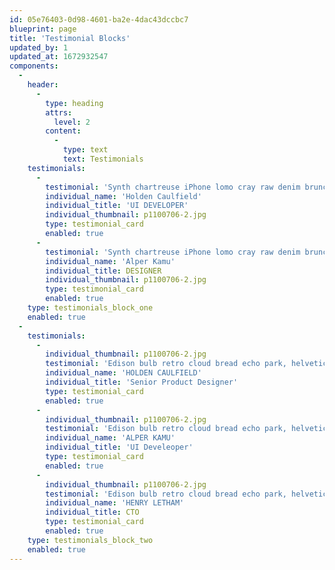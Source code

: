 ```yaml
---
id: 05e76403-0d98-4601-ba2e-4dac43dccbc7
blueprint: page
title: 'Testimonial Blocks'
updated_by: 1
updated_at: 1672932547
components:
  -
    header:
      -
        type: heading
        attrs:
          level: 2
        content:
          -
            type: text
            text: Testimonials
    testimonials:
      -
        testimonial: 'Synth chartreuse iPhone lomo cray raw denim brunch everyday carry neutra before they sold out fixie 90''s microdosing. Tacos pinterest fanny pack venmo, post-ironic heirloom try-hard pabst authentic iceland.'
        individual_name: 'Holden Caulfield'
        individual_title: 'UI DEVELOPER'
        individual_thumbnail: p1100706-2.jpg
        type: testimonial_card
        enabled: true
      -
        testimonial: 'Synth chartreuse iPhone lomo cray raw denim brunch everyday carry neutra before they sold out fixie 90''s microdosing. Tacos pinterest fanny pack venmo, post-ironic heirloom try-hard pabst authentic iceland.'
        individual_name: 'Alper Kamu'
        individual_title: DESIGNER
        individual_thumbnail: p1100706-2.jpg
        type: testimonial_card
        enabled: true
    type: testimonials_block_one
    enabled: true
  -
    testimonials:
      -
        individual_thumbnail: p1100706-2.jpg
        testimonial: 'Edison bulb retro cloud bread echo park, helvetica stumptown taiyaki taxidermy 90''s cronut +1 kinfolk. Single-origin coffee ennui shaman taiyaki vape DIY tote bag drinking vinegar cronut adaptogen squid fanny pack vaporware.'
        individual_name: 'HOLDEN CAULFIELD'
        individual_title: 'Senior Product Designer'
        type: testimonial_card
        enabled: true
      -
        individual_thumbnail: p1100706-2.jpg
        testimonial: 'Edison bulb retro cloud bread echo park, helvetica stumptown taiyaki taxidermy 90''s cronut +1 kinfolk. Single-origin coffee ennui shaman taiyaki vape DIY tote bag drinking vinegar cronut adaptogen squid fanny pack vaporware.'
        individual_name: 'ALPER KAMU'
        individual_title: 'UI Develeoper'
        type: testimonial_card
        enabled: true
      -
        individual_thumbnail: p1100706-2.jpg
        testimonial: 'Edison bulb retro cloud bread echo park, helvetica stumptown taiyaki taxidermy 90''s cronut +1 kinfolk. Single-origin coffee ennui shaman taiyaki vape DIY tote bag drinking vinegar cronut adaptogen squid fanny pack vaporware.'
        individual_name: 'HENRY LETHAM'
        individual_title: CTO
        type: testimonial_card
        enabled: true
    type: testimonials_block_two
    enabled: true
---
```

